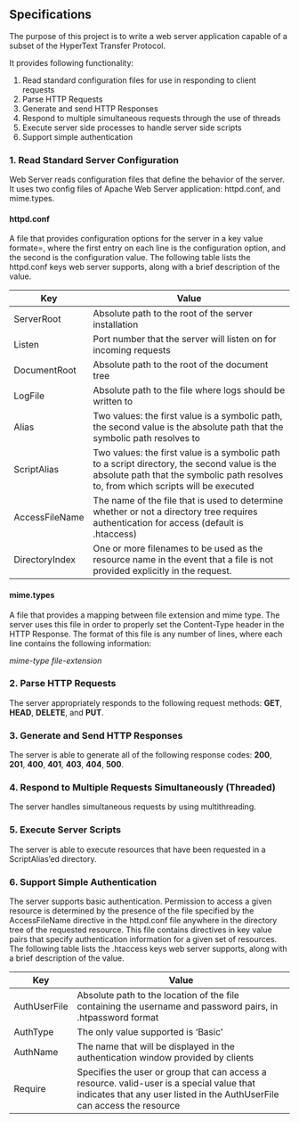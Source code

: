 
## Specifications
The purpose of this project is to write a web server application capable of a subset of the HyperText Transfer Protocol.

It provides following functionality:

1. Read standard configuration files for use in responding to client requests
1. Parse HTTP Requests
1. Generate and send HTTP Responses
1. Respond to multiple simultaneous requests through the use of threads
1. Execute server side processes to handle server side scripts
1. Support simple authentication

### 1. Read Standard Server Configuration
Web Server reads configuration files that define the behavior of the server. It uses two config files of Apache Web Server application: httpd.conf, and mime.types.

#### httpd.conf 
A file that provides configuration options for the server in a key value formate=, where the first entry on each line is the configuration option, and the second is the configuration value.  The following table lists the httpd.conf keys web server supports, along with a brief description of the value. 

| Key            | Value 
|----------------|-------
| ServerRoot     | Absolute path to the root of the server installation
| Listen         | Port number that the server will listen on for incoming requests
| DocumentRoot   | Absolute path to the root of the document tree
| LogFile        | Absolute path to the file where logs should be written to
| Alias          | Two values: the first value is a symbolic path, the second value is the absolute path that the symbolic path resolves to
| ScriptAlias    | Two values: the first value is a symbolic path to a script directory, the second value is the absolute path that the symbolic path resolves to, from which scripts will be executed
| AccessFileName | The name of the file that is used to determine whether or not a directory tree requires authentication for access (default is .htaccess)
| DirectoryIndex | One or more filenames to be used as the resource name in the event that a file is not provided explicitly in the request.

#### mime.types
A file that provides a mapping between file extension and mime type.  The server uses this file in order to properly set the Content-Type header in the HTTP Response.  The format of this file is any number of lines, where each line contains the following information:

_mime-type file-extension_

### 2. Parse HTTP Requests
The server appropriately responds to the following request methods: **GET**, **HEAD**, **DELETE**, and **PUT**. 

### 3. Generate and Send HTTP Responses
The server is able to generate all of the following response codes: **200**, **201**, **400**, **401**, **403**, **404**, **500**. 

### 4. Respond to Multiple Requests Simultaneously (Threaded)
The server handles simultaneous requests by using multithreading. 

### 5. Execute Server Scripts
The server is able to execute resources that have been requested in a ScriptAlias’ed directory. 

### 6. Support Simple Authentication
The server supports basic authentication. Permission to access a given resource is determined by the presence of the file specified by the AccessFileName directive in the httpd.conf file anywhere in the directory tree of the requested resource.  This file contains directives in key value pairs that specify authentication information for a given set of resources.  The following table lists the .htaccess keys web server supports, along with a brief description of the value.

| Key          | Value
|--------------|------
| AuthUserFile | Absolute path to the location of the file containing the username and password pairs, in .htpassword format
| AuthType     | The only value supported is ‘Basic’
| AuthName     | The name that will be displayed in the authentication window provided by clients
| Require      | Specifies the user or group that can access a resource.  valid-user is a special value that indicates that any user listed in the AuthUserFile can access the resource

